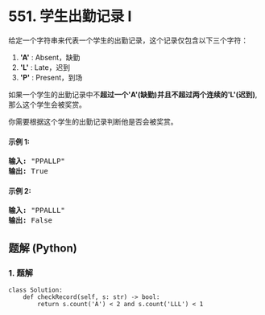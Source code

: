 # 551. 学生出勤记录 I
给定一个字符串来代表一个学生的出勤记录，这个记录仅包含以下三个字符：
1. **'A'** : Absent，缺勤
2. **'L'** : Late，迟到
3. **'P'** : Present，到场

如果一个学生的出勤记录中不**超过一个'A'(缺勤)**并且**不超过两个连续的'L'(迟到)**,那么这个学生会被奖赏。

你需要根据这个学生的出勤记录判断他是否会被奖赏。

#### 示例 1:
<pre>
<strong>输入:</strong> "PPALLP"
<strong>输出:</strong> True
</pre>

#### 示例 2:
<pre>
<strong>输入:</strong> "PPALLL"
<strong>输出:</strong> False
</pre>

## 题解 (Python)

### 1. 题解
```Python3
class Solution:
    def checkRecord(self, s: str) -> bool:
        return s.count('A') < 2 and s.count('LLL') < 1
```
